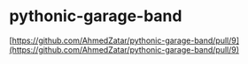 # pythonic-garage-band



[https://github.com/AhmedZatar/pythonic-garage-band/pull/9](https://github.com/AhmedZatar/pythonic-garage-band/pull/9)


